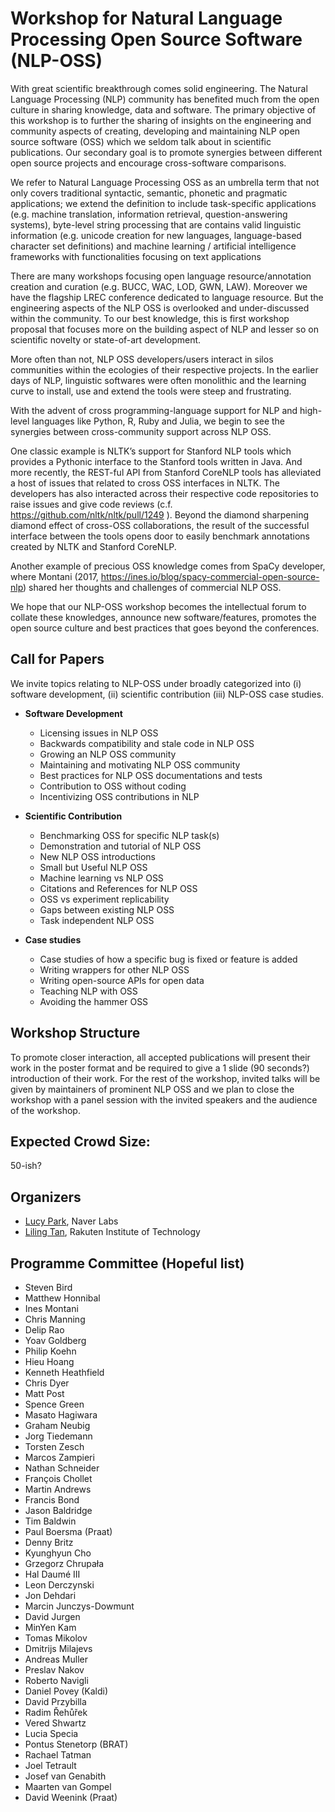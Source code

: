 Workshop for Natural Language Processing Open Source Software (NLP-OSS)
====


With great scientific breakthrough comes solid engineering. The Natural Language Processing (NLP) community has benefited much from the open culture in sharing knowledge, data and software. The primary objective of this workshop is to further the sharing of insights on the engineering and community aspects of creating, developing and maintaining NLP open source software (OSS) which we seldom talk about in scientific publications. Our secondary goal is to promote synergies between different open source projects and encourage cross-software comparisons. 

We refer to Natural Language Processing OSS as an umbrella term that not only covers traditional syntactic, semantic, phonetic and pragmatic applications; we extend the definition to include 
task-specific applications (e.g. machine translation, information retrieval, question-answering systems), 
byte-level string processing that are contains valid linguistic information (e.g. unicode creation for new languages, language-based character set definitions) and 
machine learning / artificial intelligence frameworks with functionalities focusing on text applications

There are many workshops focusing open language resource/annotation creation and curation (e.g. BUCC, WAC, LOD, GWN, LAW). Moreover we have the flagship LREC conference dedicated to language resource. But the engineering aspects of the NLP OSS is overlooked and under-discussed within the community. To our best knowledge, this is first workshop proposal that focuses more on the building aspect of NLP and lesser so on scientific novelty or state-of-art development.

More often than not, NLP OSS developers/users interact in silos communities within the ecologies of their respective projects. In the earlier days of NLP, linguistic softwares were often monolithic and the learning curve to install, use and extend the tools were steep and frustrating. 

With the advent of cross programming-language support for NLP and high-level languages like Python, R, Ruby and Julia, we begin to see the synergies between cross-community support across NLP OSS. 

One classic example is NLTK’s support for Stanford NLP tools which provides a Pythonic interface to the Stanford tools written in Java. And more recently, the REST-ful API from Stanford CoreNLP tools has alleviated a host of issues that related to cross OSS interfaces in NLTK. The developers has also interacted across their respective code repositories to raise issues and give code reviews (c.f. https://github.com/nltk/nltk/pull/1249 ).  Beyond the diamond sharpening diamond effect of cross-OSS collaborations, the result of the successful interface between the tools opens door to easily benchmark annotations created by NLTK and Stanford CoreNLP.

Another example of precious OSS knowledge comes from SpaCy developer, where Montani (2017, https://ines.io/blog/spacy-commercial-open-source-nlp) shared her thoughts and challenges of commercial NLP OSS.  

We hope that our NLP-OSS workshop becomes the intellectual forum to collate these knowledges, announce new software/features, promotes the open source culture and best practices that goes beyond the conferences. 


## Call for Papers


We invite topics relating to NLP-OSS under broadly categorized into (i) software development, (ii) scientific contribution (iii) NLP-OSS case studies.

 - **Software Development**
   - Licensing issues in NLP OSS
   - Backwards compatibility and stale code in NLP OSS
   - Growing an NLP OSS community
   - Maintaining and motivating NLP OSS community
   - Best practices for NLP OSS documentations and tests
   - Contribution to OSS without coding
   - Incentivizing OSS contributions in NLP

 - **Scientific Contribution**
   - Benchmarking OSS for specific NLP task(s)
   - Demonstration and tutorial of NLP OSS 
   - New NLP OSS introductions
   - Small but Useful NLP OSS
   - Machine learning vs NLP OSS
   - Citations and References for NLP OSS
   - OSS vs experiment replicability
   - Gaps between existing NLP OSS
   - Task independent NLP OSS


 - **Case studies**
   - Case studies of how a specific bug is fixed or feature is added
   - Writing wrappers for other NLP OSS
   - Writing open-source APIs for open data
   - Teaching NLP with OSS
   - Avoiding the hammer OSS


## Workshop Structure

To promote closer interaction, all accepted publications will present their work in the poster format and be required to give a 1 slide (90 seconds?) introduction of their work. For the rest of the workshop, invited talks will be given by maintainers of prominent NLP OSS and we plan to close the workshop with a panel session with the invited speakers and the audience of the workshop.

## Expected Crowd Size: 

50-ish? 


## Organizers

 - [Lucy Park](https://github.com/e9t), Naver Labs
 - [Liling Tan](https://github.com/alvations), Rakuten Institute of Technology 



## Programme Committee (Hopeful list)

 - Steven Bird
 - Matthew Honnibal
 - Ines Montani
 - Chris Manning
 - Delip Rao
 - Yoav Goldberg
 - Philip Koehn
 - Hieu Hoang
 - Kenneth Heathfield
 - Chris Dyer
 - Matt Post
 - Spence Green
 - Masato Hagiwara
 - Graham Neubig
 - Jorg Tiedemann
 - Torsten Zesch
 - Marcos Zampieri
 - Nathan Schneider
 - François Chollet
 - Martin Andrews
 - Francis Bond
 - Jason Baldridge
 - Tim Baldwin
 - Paul Boersma (Praat)
 - Denny Britz
 - Kyunghyun Cho
 - Grzegorz Chrupała
 - Hal Daumé III
 - Leon Derczynski
 - Jon Dehdari
 - Marcin Junczys-Dowmunt
 - David Jurgen
 - MinYen Kam 
 - Tomas Mikolov
 - Dmitrijs Milajevs
 - Andreas Muller
 - Preslav Nakov
 - Roberto Navigli
 - Daniel Povey (Kaldi)
 - David Przybilla
 - Radim Řehůřek
 - Vered Shwartz
 - Lucia Specia
 - Pontus Stenetorp (BRAT)
 - Rachael Tatman
 - Joel Tetrault 
 - Josef van Genabith
 - Maarten van Gompel
 - David Weenink  (Praat) 


